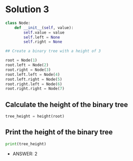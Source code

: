 # Solution 3

```python
class Node:
    def __init__(self, value):
        self.value = value
        self.left = None
        self.right = None

## Create a binary tree with a height of 3
```

```python
root = Node(1)
root.left = Node(2)
root.right = Node(3)
root.left.left = Node(4)
root.left.right = Node(5)
root.right.left = Node(6)
root.right.right = Node(7)
```

## Calculate the height of the binary tree

```python
tree_height = height(root)
```

## Print the height of the binary tree

```python
print(tree_height)
```

* ANSWER: 2
